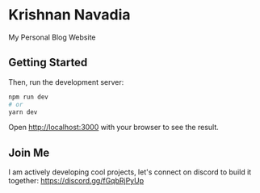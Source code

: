 # Krishnan Navadia
My Personal Blog Website

## Getting Started

Then, run the development server:

```bash
npm run dev
# or
yarn dev
```

Open [http://localhost:3000](http://localhost:3000) with your browser to see the result.


## Join Me
I am actively developing cool projects, let's connect on discord to build it together: https://discord.gg/fGqbRjPyUp